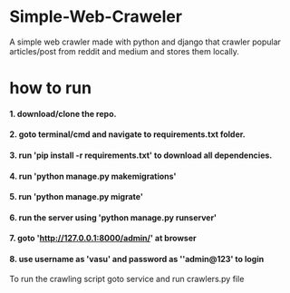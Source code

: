 # Simple-Web-Craweler
A simple web crawler made with python and django that crawler popular articles/post from reddit and medium and stores them locally.


# how to run
#### 1. download/clone the repo.
#### 2. goto terminal/cmd and navigate to requirements.txt folder.
#### 3. run 'pip install -r requirements.txt' to download all dependencies.
#### 4. run 'python manage.py makemigrations'
#### 5. run 'python manage.py migrate'
#### 6. run the server using 'python manage.py runserver'
#### 7. goto 'http://127.0.0.1:8000/admin/' at browser
#### 8. use username as 'vasu' and password as ''admin@123' to login

To run the crawling script goto service and run crawlers.py file